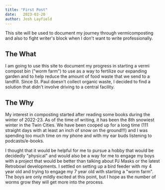 ```yaml
---
title: "First Post"
date:   2023-03-20
author: Josh Layfield
---
```

This site will be used to document my journey through vermicomposting and also to fight writer's block when I don't want to write professionally. 

## The What

I am going to use this site to document my progress in starting a vermi compost bin ("worm farm") to use as a way to fertilize our expanding garden and to help reduce the amount of food waste that we send to a landfill. Since St. Paul doesn't collect organic waste, I decided to find a solution that didn't involve driving to a central facility. 


## The Why

My interest in composting started after reading some books during the winter of 2022-23. As of the time of writing, it has been the 8th snowiest winter in the Twin Cities. We have been cooped up for a long time (111 straight days with at least an inch of snow on the ground!!!) and I was spending too much time on my phone and with my ear buds listening to podcasts/e-books. 

I thought that it would be helpful for me to pursue a hobby that would be decidedly "physical" and would also be a way for me to engage my boys with a project that would be better than talking about PJ Masks or the latest Retrobowl developments. I settled on setting up a bird feeder with my 4 year old and trying to engage my 7 year old with starting a "worm farm". The boys are only mildly excited at this point, but I hope as the number of worms grow they will get more into the process. 
